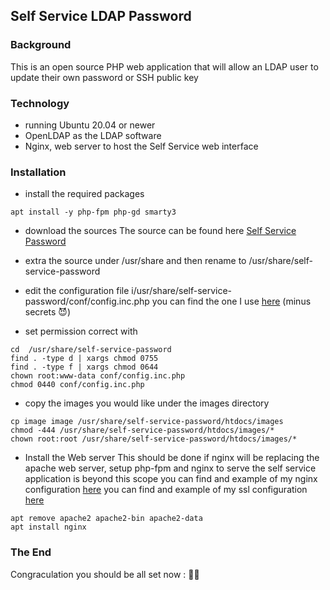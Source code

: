 ## Self Service LDAP Password

### Background
This is an open source PHP web application that will allow an LDAP user to update their own password or SSH public key

### Technology
- running Ubuntu 20.04 or newer
- OpenLDAP as the LDAP software
- Nginx, web server to host the Self Service web interface

### Installation
- install the required packages
```
apt install -y php-fpm php-gd smarty3
```

- download the sources
  The source can be found here [ Self Service Password](https://ltb-project.org/download.html)

- extra the source under /usr/share and then rename to /usr/share/self-service-password

- edit the configuration file  i/usr/share/self-service-password/conf/config.inc.php 
  you can find the one I use [here](https://github.com/badassops/ldap-tool-go/blob/main/docs/selfService/example-config.inc.php) (minus secrets 😈)

- set permission correct with 
```
cd  /usr/share/self-service-password
find . -type d | xargs chmod 0755
find . -type f | xargs chmod 0644
chown root:www-data conf/config.inc.php
chmod 0440 conf/config.inc.php
```

- copy the images you would like under the images directory
```
cp image image /usr/share/self-service-password/htdocs/images
chmod -444 /usr/share/self-service-password/htdocs/images/*
chown root:root /usr/share/self-service-password/htdocs/images/*
```

- Install the Web server
  This should be done if nginx will be replacing the apache web server,
  setup php-fpm and nginx to serve the self service application is beyond this scope
  you can find and example of my nginx configuration [here](https://github.com/badassops/ldap-tool-go/blob/main/docs/selfService/example-nginx-self-service.conf)
  you can find and example of my ssl configuration [here](https://github.com/badassops/ldap-tool-go/blob/main/docs/selfService/example-nginx-ssl.conf)
```
apt remove apache2 apache2-bin apache2-data
apt install nginx
```


### The End
Congraculation you should be all set now : 🦄👏
